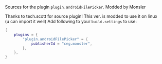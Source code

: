 Sources for the plugin `plugin.androidFilePicker`. Modded by Monsler

Thanks to tech.scott for source plugin! This ver. is modded to use it on linux (u can import it well)
Add following to your `build.settings` to use:
```lua
{
    plugins = {
        "plugin.androidFilePicker" = {
            publisherId = "ceg.monsler",
        },
    },
}
```
